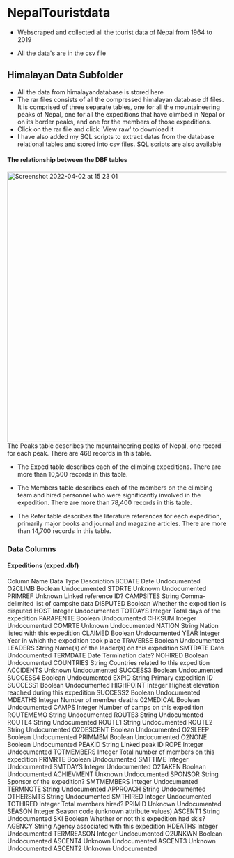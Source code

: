 # NepalTouristdata
- Webscraped and collected all the tourist data of Nepal from 1964 to 2019 

- All the data's are in the csv file

## Himalayan Data Subfolder
- All the data from himalayandatabase is stored here
- The rar files consists of all the compressed himalayan database df files. It is comprised of three separate tables, one for all the mountaineering peaks of Nepal, one for all the expeditions that have climbed in Nepal or on its border peaks, and one for the members of those expeditions.
- Click on the rar file and click 'View raw' to download it
- I have also added my SQL scripts to extract datas from the database relational tables and stored into csv files. SQL scripts are also available
#### The relationship between the DBF tables
<img width="619" alt="Screenshot 2022-04-02 at 15 23 01" src="https://user-images.githubusercontent.com/51405208/161377293-3204babb-6370-4985-8456-ba8c1479ce39.png">
The Peaks table describes the mountaineering peaks of Nepal, one record for
each peak. There are 468 records in this table.

- The Exped table describes each of the climbing expeditions. There are more
than 10,500 records in this table.

- The Members table describes each of the members on the climbing team and
hired personnel who were significantly involved in the expedition. There are
more than 78,400 records in this table.

- The Refer table describes the literature references for each expedition,
primarily major books and journal and magazine articles. There are more than
14,700 records in this table.

### Data Columns
#### Expeditions (exped.dbf)
Column Name	Data Type	Description
BCDATE	Date	Undocumented
O2CLIMB	Boolean	Undocumented
STDRTE	Unknown	Undocumented
PRIMREF	Unknown	Linked reference ID?
CAMPSITES	String	Comma-delimited list of campsite data
DISPUTED	Boolean	Whether the expedition is disputed
HOST	Integer	Undocumented
TOTDAYS	Integer	Total days of the expedition
PARAPENTE	Boolean	Undocumented
CHKSUM	Integer	Undocumented
COMRTE	Unknown	Undocumented
NATION	String	Nation listed with this expedition
CLAIMED	Boolean	Undocumented
YEAR	Integer	Year in which the expedition took place
TRAVERSE	Boolean	Undocumented
LEADERS	String	Name(s) of the leader(s) on this expedition
SMTDATE	Date	Undocumented
TERMDATE	Date	Termination date?
NOHIRED	Boolean	Undocumented
COUNTRIES	String	Countries related to this expedition
ACCIDENTS	Unknown	Undocumented
SUCCESS3	Boolean	Undocumented
SUCCESS4	Boolean	Undocumented
EXPID	String	Primary expedition ID
SUCCESS1	Boolean	Undocumented
HIGHPOINT	Integer	Highest elevation reached during this expedition
SUCCESS2	Boolean	Undocumented
MDEATHS	Integer	Number of member deaths
02MEDICAL	Boolean	Undocumented
CAMPS	Integer	Number of camps on this expedition
ROUTEMEMO	String	Undocumented
ROUTE3	String	Undocumented
ROUTE4	String	Undocumented
ROUTE1	String	Undocumented
ROUTE2	String	Undocumented
O2DESCENT	Boolean	Undocumented
O2SLEEP	Boolean	Undocumented
PRIMMEM	Boolean	Undocumented
O2NONE	Boolean	Undocumented
PEAKID	String	Linked peak ID
ROPE	Integer	Undocumented
TOTMEMBERS	Integer	Total number of members on this expedition
PRIMRTE	Boolean	Undocumented
SMTTIME	Integer	Undocumented
SMTDAYS	Integer	Undocumented
O2TAKEN	Boolean	Undocumented
ACHIEVMENT	Unknown	Undocumented
SPONSOR	String	Sponsor of the expedition?
SMTMEMBERS	Integer	Undocumented
TERMNOTE	String	Undocumented
APPROACH	String	Undocumented
OTHERSMTS	String	Undocumented
SMTHIRED	Integer	Undocumented
TOTHIRED	Integer	Total members hired?
PRIMID	Unknown	Undocumented
SEASON	Integer	Season code (unknown attribute values)
ASCENT1	String	Undocumented
SKI	Boolean	Whether or not this expedition had skis?
AGENCY	String	Agency associated with this expedition
HDEATHS	Integer	Undocumented
TERMREASON	Integer	Undocumented
O2UNKWN	Boolean	Undocumented
ASCENT4	Unknown	Undocumented
ASCENT3	Unknown	Undocumented
ASCENT2	Unknown	Undocumented

